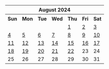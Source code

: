 <table align="center" border="0" cellpadding="0" cellspacing="0" class="month">
 <tr>
  <th class="month" colspan="7">
   August 2024
  </th>
 </tr>
 <tr>
  <th class="sun">
   Sun
  </th>
  <th class="mon">
   Mon
  </th>
  <th class="tue">
   Tue
  </th>
  <th class="wed">
   Wed
  </th>
  <th class="thu">
   Thu
  </th>
  <th class="fri">
   Fri
  </th>
  <th class="sat">
   Sat
  </th>
 </tr>
 <tr>
  <td class="noday">
  </td>
  <td class="noday">
  </td>
  <td class="noday">
  </td>
  <td class="noday">
  </td>
  <td class="thu">
   <a href="20240801.py">
    1
   </a>
  </td>
  <td class="fri">
   <a href="20240802.py">
    2
   </a>
  </td>
  <td class="sat">
   <a href="20240803.py">
    3
   </a>
  </td>
 </tr>
 <tr>
  <td class="sun">
   <a href="20240804.py">
    4
   </a>
  </td>
  <td class="mon">
   <a href="20240805.py">
    5
   </a>
  </td>
  <td class="tue">
   <a href="20240806.py">
    6
   </a>
  </td>
  <td class="wed">
   <a href="20240807.py">
    7
   </a>
  </td>
  <td class="thu">
   <a href="20240808.py">
    8
   </a>
  </td>
  <td class="fri">
   <a href="20240809.py">
    9
   </a>
  </td>
  <td class="sat">
   <a href="20240810.py">
    10
   </a>
  </td>
 </tr>
 <tr>
  <td class="sun">
   <a href="20240811.py">
    11
   </a>
  </td>
  <td class="mon">
   <a href="20240812.py">
    12
   </a>
  </td>
  <td class="tue">
   <a href="20240813.py">
    13
   </a>
  </td>
  <td class="wed">
   <a href="20240814.py">
    14
   </a>
  </td>
  <td class="thu">
   <a href="20240815.py">
    15
   </a>
  </td>
  <td class="fri">
   <a href="20240816.py">
    16
   </a>
  </td>
  <td class="sat">
   <a href="20240817.py">
    17
   </a>
  </td>
 </tr>
 <tr>
  <td class="sun">
   <a href="20240818.py">
    18
   </a>
  </td>
  <td class="mon">
   <a href="20240819.py">
    19
   </a>
  </td>
  <td class="tue">
   <a href="20240820.py">
    20
   </a>
  </td>
  <td class="wed">
   <a href="20240821.py">
    21
   </a>
  </td>
  <td class="thu">
   <a href="20240822.py">
    22
   </a>
  </td>
  <td class="fri">
   23
  </td>
  <td class="sat">
   24
  </td>
 </tr>
 <tr>
  <td class="sun">
   25
  </td>
  <td class="mon">
   26
  </td>
  <td class="tue">
   27
  </td>
  <td class="wed">
   28
  </td>
  <td class="thu">
   29
  </td>
  <td class="fri">
   30
  </td>
  <td class="sat">
   31
  </td>
 </tr>
</table>
